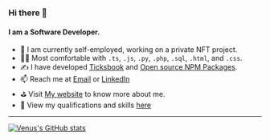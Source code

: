 ### Hi there 👋

#### I am a Software Developer. 

- 👔 I am currently self-employed, working on a private NFT project.
- 👨‍💻 Most comfortable with `.ts`, `.js`, `.py`, `.php`, `.sql`, `.html`, and `.css`. 
- ✍️ I have developed [Ticksbook](https://github.com/venusvavadiya/ticksbook-platform-vue) and [Open source NPM Packages](https://github.com/pointslog/pl-oss/tree/main/libs).
- 📫 Reach me at [Email](venusvavadiya@hey.com) or [LinkedIn](https://www.linkedin.com/in/venusvavadiya/)
- ⛳️ Visit [My website](https://venusvavadiya.com/) to know more about 
me.
- 🎯 View my qualifications and skills [here](https://venusvavadiya.com/venus-vavadiya-resume.pdf)

---

[![Venus's GitHub stats](https://github-readme-stats.vercel.app/api?username=venusvavadiya&count_private=true&show_icons=true&theme=tokyonight)](https://github.com/venusvavadiya)
